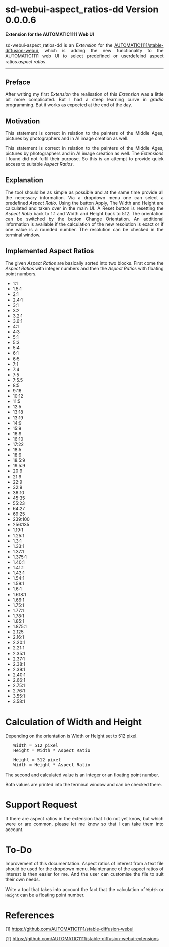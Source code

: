 
# sd-webui-aspect_ratios-dd Version 0.0.0.6 
#### Extension for the AUTOMATIC1111 Web UI

<p align="justify">sd-webui-aspect_ratios-dd is an <i>Extension</i> for the <a href="https://github.com/AUTOMATIC1111/stable-diffusion-webui">AUTOMATIC1111/stable-diffusion-webui</a>, which is adding the new functionality to the AUTOMATIC1111 web UI to select predefined or userdefeind aspect ratios.<i>aspect ratios</i>.</p>

---

## Preface

<p align="justify">After writing my first <i>Extension</i> the realisation of this <i>Extension</i> was a little bit more complicated. 
But I had a steep learning curve in <i>gradio</i> programming. But it works as expected at the end of the day.</p>

## Motivation

<p align="justify">This statement is correct in relation to the painters of the Middle Ages, pictures by photographers and in AI image creation as well.</p>

<p align="justify">This statement is correct in relation to the painters of the Middle Ages, pictures by photographers and in AI image creation as well. The <i>Extensions</i> I found did not fulfil their purpose. So this is an attempt to provide quick access to suitable <i>Aspect Ratios</i>.</p>

## Explanation

<p align="justify">The tool should be as simple as possible and at the same time provide all the necessary information. Via a dropdown menu one can select a predefined <i>Aspect Ratio</i>. Using the button Apply, The Width and Height are calculated and taken over in the main UI. A Reset button is resetting the <i>Aspect Ratio</i> back to 1:1 and Width and Height back to 512. The orientation can be switched by the button Change Orientation. An additional information is available if the calculation of the new resolution is exact or if one value is a rounded number. The resolution can be checked in the terminal window.</p>

## Implemented Aspect Ratios

<p align="justify">The given <i>Aspect Ratios</i> are basically sorted into two blocks. First come the <i>Aspect Ratios</i> with integer numbers and then the <i>Aspect Ratios</i> with floating point numbers.</p>

* 1:1
* 1.5:1
* 2:1
* 2.4:1
* 3:1
* 3:2
* 3.2:1
* 3.6:1
* 4:1
* 4:3
* 5:1
* 5:3
* 5:4
* 6:1
* 6:5
* 7:1
* 7:4
* 7:5
* 7:5.5
* 8:5
* 9:16
* 10:12
* 11:5
* 12:5
* 13:18
* 13:19
* 14:9
* 15:9
* 16:9
* 16:10
* 17:22
* 18:5
* 18:9
* 18.5:9
* 19.5:9
* 20:9
* 21:9
* 22:9
* 32:9
* 36:10
* 45:35
* 55:23
* 64:27
* 69:25
* 239:100
* 256:135
* 1.19:1
* 1.25:1
* 1.3:1
* 1.33:1
* 1.37:1
* 1.375:1
* 1.40:1
* 1.41:1
* 1.43:1
* 1.54:1
* 1.59:1
* 1.6:1
* 1.618:1
* 1.66:1
* 1.75:1
* 1.77:1
* 1.78:1
* 1.85:1
* 1.875:1
* 2.125
* 2.16:1
* 2.20:1
* 2.21:1
* 2.35:1
* 2.37:1
* 2.38:1
* 2.39:1
* 2.40:1
* 2.66:1
* 2.75:1
* 2.76:1
* 3.55:1
* 3.58:1

# Calculation of Width and Height

<p align="justify">Depending on the orientation is Width or Height set to 512 pixel.</p>

<pre>
   Width = 512 pixel
   Height = Width * Aspect Ratio
</pre>

<pre>
   Height = 512 pixel
   Width = Height * Aspect Ratio
</pre>

<p align="justify">The second and calculated value is an integer or an floating point number.</p>

<p align="justify">Both values are printed into the terminal window and can be checked there.</p>

# Support Request 

<p align="justify">If there are aspect ratios in the extension that I do not yet know, but which were or are common, please let me know so that I can take them into account.</p>  

# To-Do

<p align="justify">Improvement of this documentation. Aspect ratios of interest from a text file should be used for the dropdown menu. Maintenance of the aspect ratios of interest is then easier for me. And the user can customise the file to suit their own needs.</p>   

<p align="justify">Write a tool that takes into account the fact that the calculation of <code>Width</code> or <code>Height</code> can be a floating point number.</p>   

# References

[1] https://github.com/AUTOMATIC1111/stable-diffusion-webui

[2] https://github.com/AUTOMATIC1111/stable-diffusion-webui-extensions
